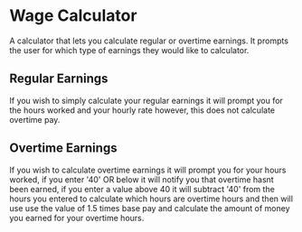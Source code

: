# **Wage Calculator**
A calculator that lets you calculate regular or overtime earnings. It prompts the user for which type of earnings they would like to calculator.

## **Regular Earnings**
If you wish to simply calculate your regular earnings it will prompt you for the hours worked and your hourly rate however, this does not calculate overtime pay.

## **Overtime Earnings**
If you wish to calculate overtime earnings it will prompt you for your hours worked, if you enter '40' OR below it will notify you that overtime hasnt been earned,
if you enter a value above 40 it will subtract '40' from the hours you entered to calculate which hours are overtime hours and then will use use the value of 1.5 times base pay
and calculate the amount of money you earned for your overtime hours.
